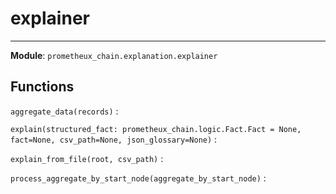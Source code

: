 # explainer

---
**Module**: `prometheux_chain.explanation.explainer`

Functions
---------

`aggregate_data(records)`
:   

`explain(structured_fact: prometheux_chain.logic.Fact.Fact = None, fact=None, csv_path=None, json_glossary=None)`
:   

`explain_from_file(root, csv_path)`
:   

`process_aggregate_by_start_node(aggregate_by_start_node)`
: